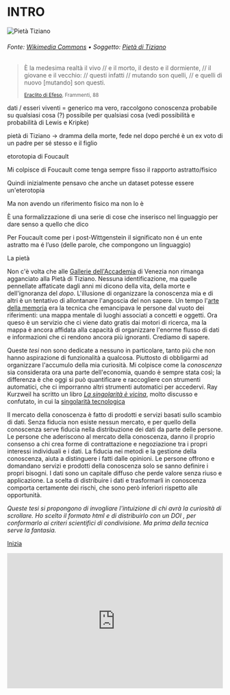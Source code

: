 # INTRO

![Pietà Tiziano](../assets/images/Accademia_-_Pietà_by_Titian.jpg ':size=450x100%')
###### Fonte: [Wikimedia Commons](https://commons.wikimedia.org/wiki/File:Accademia_-_Piet%C3%A0_by_Titian.jpg) • Soggetto: [Pietà di Tiziano](https://it.wikipedia.org/wiki/Piet%C3%A0_(Tiziano))

> È la medesima realtà il vivo // e il morto, il desto e il dormiente, // il giovane e il vecchio: // questi infatti // mutando son quelli, // e quelli di nuovo [mutando] son questi.
>
> <small>[Eraclito di Efeso](https://it.wikipedia.org/wiki/Eraclito), Frammenti, 88 </small>

dati / esseri viventi = generico ma vero, raccolgono conoscenza probabile su qualsiasi cosa (?) possibile per qualsiasi cosa (vedi possibilità e probabilità di Lewis e Kripke)

pietà di Tiziano -> dramma della morte, fede nel dopo perché è un ex voto di un padre per sé stesso e il figlio

etorotopia di Foucault

Mi colpisce di Foucault come tenga sempre fisso il rapporto astratto/fisico

Quindi inizialmente pensavo che anche un dataset potesse essere un'eterotopia

Ma non avendo un riferimento fisico ma non lo è

È una formalizzazione di una serie di cose che inserisco nel linguaggio per dare senso a quello che dico

Per Foucault come per i post-Wittgenstein il significato non é un ente astratto ma é l’uso (delle parole, che compongono un linguaggio)

La pietà



Non c'è volta che alle [Gallerie dell'Accademia](http://www.gallerieaccademia.it/) di Venezia non rimanga agganciato alla Pietà di Tiziano. Nessuna identificazione, ma quelle pennellate affaticate dagli anni mi dicono della vita, della morte e dell'ignoranza del *dopo*. L'illusione di organizzare la conoscenza mia e di altri è un tentativo di allontanare l'angoscia del non sapere. Un tempo l'[arte della memoria](https://it.wikipedia.org/wiki/Mnemotecnica) era la tecnica che emancipava le persone dal vuoto dei riferimenti: una mappa mentale di luoghi associati a concetti e oggetti. Ora queso è un servizio che ci viene dato gratis dai motori di ricerca, ma la mappa è ancora affidata alla capacità di organizzare l'enorme flusso di dati e informazioni che ci rendono ancora più ignoranti. Crediamo di sapere.

Queste *tesi* non sono dedicate a nessuno in particolare, tanto più che non hanno aspirazione di funzionalità a qualcosa. Piuttosto di obbligarmi ad organizzare l'accumulo della mia curiosità. Mi colpisce come la *conoscenza* sia considerata ora una parte dell'economia, quando è sempre stata così; la differenza è che oggi si può quantificare e raccogliere con strumenti automatici, che ci imporranno altri strumenti automatici per accedervi. Ray Kurzweil ha scritto un libro *[La singolarità è vicina](https://it.wikipedia.org/wiki/La_singolarit%C3%A0_%C3%A8_vicina)*, molto discusso e confutato, in cui la [singolarità tecnologica](https://it.wikipedia.org/wiki/Singolarit%C3%A0_tecnologica)


Il mercato della conoscenza è fatto di prodotti e servizi basati sullo scambio di dati. Senza fiducia non esiste nessun mercato, e per quello della conoscenza serve fiducia nella distribuzione dei dati da parte delle persone. Le persone che aderiscono al mercato della conoscenza, danno il proprio consenso a chi crea forme di contrattazione e negoziazione tra i propri interessi individuali e i dati. La fiducia nei metodi e la gestione della conoscenza, aiuta a distinguere i fatti dalle opinioni. Le persone offrono e domandano servizi e prodotti della conoscenza solo se sanno definire i propri bisogni. I dati sono un capitale diffuso che perde valore senza riuso e applicazione. La scelta di distribuire i dati e trasformarli in conoscenza comporta certamente dei rischi, che sono però inferiori rispetto alle opportunità.

*Queste tesi si propongono di invogliare l'intuizione di chi avrà la curiosità di scrollare. Ho scelto il formato html e di distribuirlo con un DOI , per conformarlo ai criteri scientifici di condivisione. Ma prima della tecnica serve la fantasia.*

[Inizia](/1-opinioni/1_conoscenza)

<iframe width="100%" height="315" src="https://www.youtube.com/embed/c7EjnfM8F3w" title="YouTube video player" frameborder="0" allow="accelerometer; autoplay; clipboard-write; encrypted-media; gyroscope; picture-in-picture" allowfullscreen></iframe>
